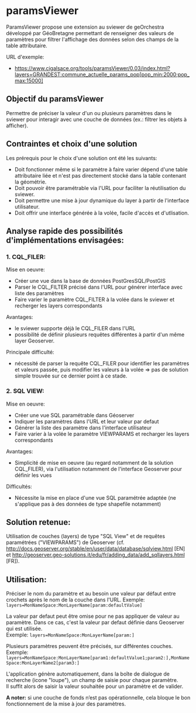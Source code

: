 # paramsViewer

ParamsViewer propose une extension au sviewer de geOrchestra développé par GéoBretagne permettant de renseigner des valeurs de paramètres pour filtrer l'affichage des données selon des champs de la table attributaire.

URL d'exemple: 
- https://www.cigalsace.org/tools/paramsViewer/0.03/index.html?layers=GRANDEST:commune_actuelle_params_pop[pop_min:2000;pop_max:15000]


## Objectif du paramsViewer

Permettre de préciser la valeur d'un ou plusieurs paramètres dans le sviewer pour interagir avec une couche de données (ex.: filtrer les objets à afficher).


## Contraintes et choix d'une solution

Les prérequis pour le choix d'une solution ont été les suivants:
- Doit fonctionner même si le paramètre à faire varier dépend d'une table attributaire liée et n'est pas directement stocké dans la table contenant la géométrie.
- Doit pouvoir être paramétrable via l'URL pour faciliter la réutilisation du sviewer.
- Doit permettre une mise à jour dynamique du layer à partir de l'interface utilisateur.
- Doit offrir une interface générée à la volée, facile d'accès et d'utlisation.


## Analyse rapide des possibilités d'implémentations envisagées:

### 1. CQL_FILER:

Mise en oeuvre:
- Créer une vue dans la base de données PostGresSQL/PostGIS
- Parser le CQL_FILTER précisé dans l'URL pour générer interface avec liste des paramètres
- Faire varier le paramètre CQL_FILTER à la volée dans le sviewer et recherger les layers correspondants

Avantages: 
- le sviewer supporte déjà le CQL_FILER dans l'URL
- possibilité de définir plusieurs requêtes différentes à partir d'un même layer Geoserver.

Principale difficulté: 
- nécessité de parser la requête CQL_FILER pour identifier les paramètres et valeurs passée, puis modifier les valeurs à la volée => pas de solution simple trouvée sur ce dernier point à ce stade.

### 2. SQL VIEW:

Mise en oeuvre:
- Créer une vue SQL paramétrable dans Géoserver
- Indiquer les paramètres dans l'URL et leur valeur par defaut
- Générer la liste des paramètre dans l'interface utilisateur
- Faire varier à la volée le paramètre VIEWPARAMS et recharger les layers correspondants

Avantages:
- Simplicité de mise en oeuvre (au regard notamment de la solution CQL_FILER), via l'utilisation notamment de l'interface Geoserver pour définir les vues

Difficultés:
- Nécessite la mise en place d'une vue SQL paramétrée adaptée (ne s'applique pas à des données de type shapefile notamment)


## Solution retenue: 

Utilisation de couches (layers) de type "SQL View" et de requêtes paramétrées ("VIEWPARAMS") de Geoserver (cf. http://docs.geoserver.org/stable/en/user/data/database/sqlview.html [EN] et http://geoserver.geo-solutions.it/edu/fr/adding_data/add_sqllayers.html [FR]).


## Utilisation:

Préciser le nom du paramètre et au besoin une valeur par défaut entre crochets après le nom de la couche dans l'URL.
Exemple: `layers=MonNameSpace:MonLayerName[param:defaultValue]`

La valeur par defaut peut être omise pour ne pas appliquer de valeur au paramètre. Dans ce cas, c'est la valeur par defaut définie dans Geoserver qui est utilisée.  
Exemple: `layers=MonNameSpace:MonLayerName[param:]`

Plusieurs paramètres peuvent être précisés, sur différentes couches.  
Exemple: `layers=MonNameSpace:MonLayerName[param1:defaultValue1;param2:],MonNameSpace:MonLayerName2[param3:]`

L'application génère automatiquement, dans la boîte de dialogue de recherche (icone "loupe"), un champ de saisie pour chaque paramètre.  
Il suffit alors de saisir la valeur souhaitée pour un paramètre et de valider.

**A noter:** si une couche de fonds n’est pas opérationnelle, cela bloque le bon fonctionnement de la mise à jour des paramètres.

